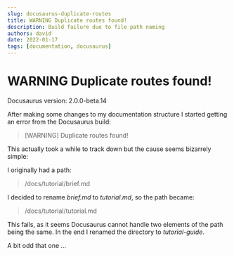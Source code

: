 ```yaml
---
slug: docusaurus-duplicate-routes
title: WARNING Duplicate routes found!
description: Build failure due to file path naming
authors: david
date: 2022-01-17
tags: [documentation, docusaurus]
---
```


# WARNING Duplicate routes found!

Docusaurus version: 2.0.0-beta.14

After making some changes to my documentation structure I started getting an error from the Docusaurus build:

> [WARNING] Duplicate routes found!


This actually took a while to track down but the cause seems bizarrely simple:

I originally had a path:
 
> /docs/tutorial/brief.md

I decided to rename *brief.md* to *tutorial.md*, so the path became:

> /docs/tutorial/tutorial.md

This fails, as it seems Docusaurus cannot handle two elements of the path being the same.  In the end I renamed the directory to *tutorial-guide*.

A bit odd that one ...